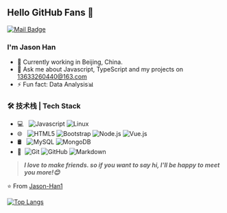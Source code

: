 ## Hello GitHub Fans 👋
[![Mail Badge](https://img.shields.io/badge/-13633260440%40163.com-inactive)](mailto:13633260440@163.com)

### I'm Jason Han

- 🌱 Currently working in Beijing, China.
- 💬 Ask me about Javascript, TypeScript and my projects on [13633260440@163.com](mailto:13633260440@163.com)
- ⚡ Fun fact: Data Analysis📊

### 🛠 技术栈 | Tech Stack
- 💻 &#160; ![Javascript](https://img.shields.io/badge/-Javascript-333333?style=flat&logo=Javascript&logoColor=FCC624)
![Linux](https://img.shields.io/badge/-Linux-333333?style=flat&logo=Linux&logoColor=FCC624)
- 🌐 &#160; ![HTML5](https://img.shields.io/badge/-HTML5-333333?style=flat&logo=HTML5)
![Bootstrap](https://img.shields.io/badge/-Bootstrap-333333?style=flat&logo=bootstrap&logoColor=563D7C)
![Node.js](https://img.shields.io/badge/-Node.js-333333?style=flat&logo=node.js)
![Vue.js](https://img.shields.io/badge/-VueJS-333333?style=flat&logo=Vue.js)
- 🛢 &#160; ![MySQL](https://img.shields.io/badge/-MySQL-333333?style=flat&logo=mysql)
![MongoDB](https://img.shields.io/badge/-MongoDB-333333?style=flat&logo=mongodb)
- 🔧 &#160;![Git](https://img.shields.io/badge/-Git-333333?style=flat&logo=git)
![GitHub](https://img.shields.io/badge/-GitHub-333333?style=flat&logo=github)
![Markdown](https://img.shields.io/badge/-Markdown-333333?style=flat&logo=markdown)

> ***I love to make friends. so if you want to say hi, I'll be happy to meet you more!😊***

⭐️ From [Jason-Han1](https://github.com/Jason-Han1)

[![Top Langs](https://github-readme-stats.vercel.app/api/top-langs/?username=Jason-Han1&theme=chartreuse-dark&show_icons=true)](https://github.com/anuraghazra/github-readme-stats)
